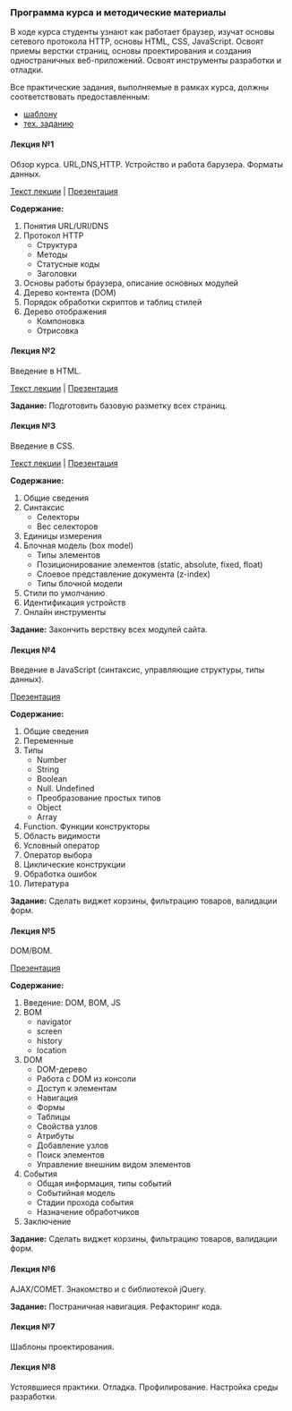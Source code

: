 ### Программа курса и методические материалы

В ходе курса студенты узнают как работает браузер, изучат основы сетевого протокола HTTP, основы HTML, CSS, JavaScript.
Освоят приемы верстки страниц, основы проектирования и создания одностраничных веб-приложений. Освоят инструменты разработки и отладки.

Все практические задания, выполняемые в рамках курса, должны соответствовать предоставленным:

* [шаблону](/training-materials/front-end-dive-in-course/course-task/mockup.pdf)
* [тех. заданию](/training-materials/front-end-dive-in-course/course-task/task.pdf)


#### Лекция №1

Обзор курса. URL,DNS,HTTP. Устройство и работа барузера. Форматы данных.

[Текст лекции](/training-materials/front-end-dive-in-course/lecture-1/L1-content.pdf) |
[Презентация](/training-materials/front-end-dive-in-course/lecture-1/L1-keynotes.pdf)

__Содержание:__

1. Понятия URL/URI/DNS
2. Протокол HTTP
    * Структура
    * Методы
    * Статусные коды
    * Заголовки
3. Основы работы браузера, описание основных модулей
4. Дерево контента (DOM)
5. Порядок обработки скриптов и таблиц стилей
6. Дерево отображения
    * Компоновка
    * Отрисовка



#### Лекция №2

Введение в HTML.

[Текст лекции](/training-materials/front-end-dive-in-course/lecture-2/L2-content.pdf) |
[Презентация](/training-materials/front-end-dive-in-course/lecture-2/L2-keynotes.pdf)

__Задание:__
Подготовить базовую разметку всех страниц.



#### Лекция №3

Введение в CSS.

[Текст лекции](/training-materials/front-end-dive-in-course/lecture-3/L3-content.pdf) |
[Презентация](/training-materials/front-end-dive-in-course/lecture-3/L3-keynotes.pdf)

__Содержание:__

1. Общие сведения
2. Синтаксис
    * Селекторы
    * Вес селекторов
3. Единицы измерения
4. Блочная модель (box model)
    * Типы элементов
    * Позиционирование элементов (static, absolute, fixed, float)
    * Слоевое представление документа (z-index)
    * Типы блочной модели
5. Стили по умолчанию
6. Идентификация устройств
7. Он­лайн инструменты

__Задание:__
Закончить верствку всех модулей сайта.



#### Лекция №4

Введение в JavaScript (синтаксис, управляющие структуры, типы данных).

[Презентация](/training-materials/front-end-dive-in-course/lecture-4/L4-keynotes.pdf)

__Содержание:__

1. Общие сведения
2. Переменные
3. Типы
	* Number
	* String
	* Boolean
	* Null. Undefined
	* Преобразование простых типов
	* Object
	* Array
9. Function. Функции конструкторы
10. Область видимости
11. Условный оператор
12. Оператор выбора
13. Циклические конструкции
14. Обработка ошибок
15. Литература

__Задание:__
Сделать виджет корзины, фильтрацию товаров, валидации форм.



#### Лекция №5

DOM/BOM.

[Презентация](/training-materials/front-end-dive-in-course/lecture-5/L5-DOM.pdf)

__Содержание:__

1. Введение: DOM, BOM, JS
2. BOM
    * navigator
    * screen
    * history
    * location
3. DOM
    * DOM-дерево
    * Работа с DOM из консоли
    * Доступ к элементам
    * Навигация
    * Формы
    * Таблицы
    * Свойства узлов
    * Атрибуты
    * Добавление узлов
    * Поиск элементов
    * Управление внешним видом элементов
4. События
    * Общая информация, типы событий
    * Событийная модель
    * Стадии прохода события
    * Назначение обработчиков
5. Заключение

__Задание:__
Сделать виджет корзины, фильтрацию товаров, валидации форм.



#### Лекция №6

AJAX/COMET. Знакомство и с библиотекой jQuery.

__Задание:__
Постраничная навигация. Рефакторинг кода.



#### Лекция №7

Шаблоны проектирования.



#### Лекция №8

Устоявшиеся практики. Отладка. Профилирование. Настройка среды разработки.